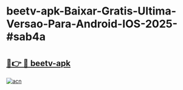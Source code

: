 # beetv-apk-Baixar-Gratis-Ultima-Versao-Para-Android-IOS-2025-#sab4a

# <h2><a href="https://ainizakaria.my?title=beetv-apk&ref=22M">🔗👉 🔴 beetv-apk</a></h2>

[![acn](https://github.com/user-attachments/assets/0f9c940e-d8b0-45ae-aac7-cd30a18b3e1c)](https://ainizakaria.my?title=beetv-apk&ref=22M)

